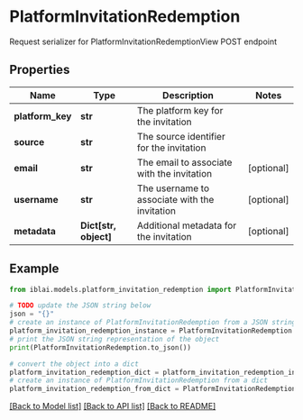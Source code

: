 # PlatformInvitationRedemption

Request serializer for PlatformInvitationRedemptionView POST endpoint

## Properties

Name | Type | Description | Notes
------------ | ------------- | ------------- | -------------
**platform_key** | **str** | The platform key for the invitation | 
**source** | **str** | The source identifier for the invitation | 
**email** | **str** | The email to associate with the invitation | [optional] 
**username** | **str** | The username to associate with the invitation | [optional] 
**metadata** | **Dict[str, object]** | Additional metadata for the invitation | [optional] 

## Example

```python
from iblai.models.platform_invitation_redemption import PlatformInvitationRedemption

# TODO update the JSON string below
json = "{}"
# create an instance of PlatformInvitationRedemption from a JSON string
platform_invitation_redemption_instance = PlatformInvitationRedemption.from_json(json)
# print the JSON string representation of the object
print(PlatformInvitationRedemption.to_json())

# convert the object into a dict
platform_invitation_redemption_dict = platform_invitation_redemption_instance.to_dict()
# create an instance of PlatformInvitationRedemption from a dict
platform_invitation_redemption_from_dict = PlatformInvitationRedemption.from_dict(platform_invitation_redemption_dict)
```
[[Back to Model list]](../README.md#documentation-for-models) [[Back to API list]](../README.md#documentation-for-api-endpoints) [[Back to README]](../README.md)


